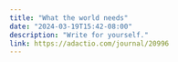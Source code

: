 ```yaml
---
title: "What the world needs"
date: "2024-03-19T15:42-08:00"
description: "Write for yourself."
link: https://adactio.com/journal/20996
---
```

